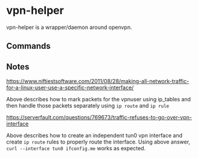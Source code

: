 # vpn-helper

vpn-helper is a wrapper/daemon around openvpn.

## Commands

## Notes

https://www.niftiestsoftware.com/2011/08/28/making-all-network-traffic-for-a-linux-user-use-a-specific-network-interface/

Above describes how to mark packets for the vpnuser using ip_tables and then handle those packets separately using `ip route` and `ip rule`

https://serverfault.com/questions/769673/traffic-refuses-to-go-over-vpn-interface

Above describes how to create an independent tun0 vpn interface and create `ip route` rules to properly route the interface.
Using above answer, `curl --interface tun0 ifconfig.me` works as expected.

